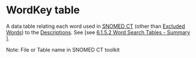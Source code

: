 # WordKey table

A data table relating each word used in [SNOMED CT](https://confluence.ihtsdotools.org/display/DOCGLOSS/SNOMED+CT) (other than [Excluded Words](https://confluence.ihtsdotools.org/display/DOCGLOSS/Excluded+Word)) to the [Descriptions](https://confluence.ihtsdotools.org/display/DOCGLOSS/Description). See \[see [6.1.5.2 Word Search Tables - Summary](pages/createpage.action) ].

Note: File or Table name in SNOMED CT toolkit
